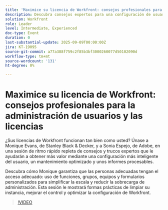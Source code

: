 ```yaml
---
title: 'Maximice su licencia de Workfront: consejos profesionales para la administración de usuarios y las licencias'
description: Descubra consejos expertos para una configuración de usuario de Workfront más inteligente, una administración de licencias optimizada y un control mejorado para maximizar el valor y la eficacia.
solution: Workfront
role: Leader
level: Intermediate, Experienced
doc-type: Event
duration: 0
last-substantial-update: 2025-09-09T00:00:00Z
jira: KT-19095
source-git-commit: a77a388f759c2f85b3bf3000260077d50102090d
workflow-type: tm+mt
source-wordcount: '131'
ht-degree: 0%

---
```



# Maximice su licencia de Workfront: consejos profesionales para la administración de usuarios y las licencias

¿Sus licencias de Workfront funcionan tan bien como usted? Únase a Monique Evans, de Stanley Black &amp; Decker, y a Sonia Espejo, de Adobe, en una sesión de ritmo rápido repleta de consejos y trucos expertos que le ayudarán a obtener más valor mediante una configuración más inteligente del usuario, un mantenimiento optimizado y unos informes procesables.

Descubra cómo Monique garantiza que las personas adecuadas tengan el acceso adecuado: uso de funciones, grupos, equipos y formularios personalizados para simplificar la escala y reducir la sobrecarga de administración. Esta sesión le mostrará formas prácticas de limpiar su instancia, mejorar el control y optimizar la configuración de Workfront.

>[!VIDEO](https://video.tv.adobe.com/v/3473961/?learn=on&enablevpops&captions=spa)
